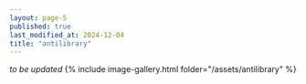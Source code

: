 ```yaml
---
layout: page-5
published: true
last_modified_at: 2024-12-04
title: "antilibrary"
---
```


_to be updated_
{% include image-gallery.html folder="/assets/antilibrary" %}
